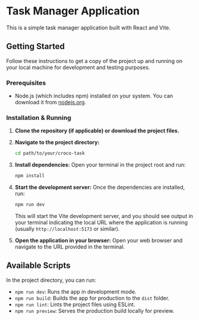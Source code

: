 # Task Manager Application

This is a simple task manager application built with React and Vite.

## Getting Started

Follow these instructions to get a copy of the project up and running on your local machine for development and testing purposes.

### Prerequisites

- Node.js (which includes npm) installed on your system. You can download it from [nodejs.org](https://nodejs.org/).

### Installation & Running

1.  **Clone the repository (if applicable) or download the project files.**

2.  **Navigate to the project directory:**

    ```bash
    cd path/to/your/croco-task
    ```

3.  **Install dependencies:**
    Open your terminal in the project root and run:

    ```bash
    npm install
    ```

4.  **Start the development server:**
    Once the dependencies are installed, run:

    ```bash
    npm run dev
    ```

    This will start the Vite development server, and you should see output in your terminal indicating the local URL where the application is running (usually `http://localhost:5173` or similar).

5.  **Open the application in your browser:**
    Open your web browser and navigate to the URL provided in the terminal.

## Available Scripts

In the project directory, you can run:

- `npm run dev`: Runs the app in development mode.
- `npm run build`: Builds the app for production to the `dist` folder.
- `npm run lint`: Lints the project files using ESLint.
- `npm run preview`: Serves the production build locally for preview.
